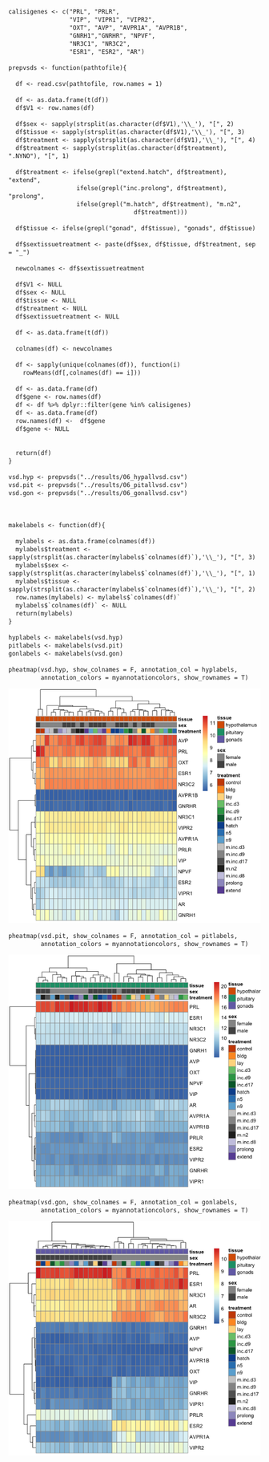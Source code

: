     calisigenes <- c("PRL", "PRLR", 
                     "VIP", "VIPR1", "VIPR2", 
                     "OXT", "AVP", "AVPR1A", "AVPR1B", 
                     "GNRH1","GNRHR", "NPVF",
                     "NR3C1", "NR3C2",
                     "ESR1", "ESR2", "AR")

    prepvsds <- function(pathtofile){
      
      df <- read.csv(pathtofile, row.names = 1)
      
      df <- as.data.frame(t(df))
      df$V1 <- row.names(df)
      
      df$sex <- sapply(strsplit(as.character(df$V1),'\\_'), "[", 2)
      df$tissue <- sapply(strsplit(as.character(df$V1),'\\_'), "[", 3)
      df$treatment <- sapply(strsplit(as.character(df$V1),'\\_'), "[", 4)
      df$treatment <- sapply(strsplit(as.character(df$treatment), ".NYNO"), "[", 1)
      
      df$treatment <- ifelse(grepl("extend.hatch", df$treatment), "extend",
                       ifelse(grepl("inc.prolong", df$treatment), "prolong",
                       ifelse(grepl("m.hatch", df$treatment), "m.n2",
                                       df$treatment)))
      
      df$tissue <- ifelse(grepl("gonad", df$tissue), "gonads", df$tissue)
      
      df$sextissuetreatment <- paste(df$sex, df$tissue, df$treatment, sep = "_")
      
      newcolnames <- df$sextissuetreatment
      
      df$V1 <- NULL
      df$sex <- NULL
      df$tissue <- NULL
      df$treatment <- NULL 
      df$sextissuetreatment <- NULL
      
      df <- as.data.frame(t(df))
      
      colnames(df) <- newcolnames
      
      df <- sapply(unique(colnames(df)), function(i)
        rowMeans(df[,colnames(df) == i]))
      
      df <- as.data.frame(df)
      df$gene <- row.names(df)
      df <- df %>% dplyr::filter(gene %in% calisigenes)
      df <- as.data.frame(df)
      row.names(df) <-  df$gene
      df$gene <- NULL

      
      return(df)
    }

    vsd.hyp <- prepvsds("../results/06_hypallvsd.csv")
    vsd.pit <- prepvsds("../results/06_pitallvsd.csv")
    vsd.gon <- prepvsds("../results/06_gonallvsd.csv")



    makelabels <- function(df){
      
      mylabels <- as.data.frame(colnames(df))
      mylabels$treatment <- sapply(strsplit(as.character(mylabels$`colnames(df)`),'\\_'), "[", 3)
      mylabels$sex <- sapply(strsplit(as.character(mylabels$`colnames(df)`),'\\_'), "[", 1)
      mylabels$tissue <- sapply(strsplit(as.character(mylabels$`colnames(df)`),'\\_'), "[", 2)
      row.names(mylabels) <- mylabels$`colnames(df)`
      mylabels$`colnames(df)` <- NULL
      return(mylabels)
    }

    hyplabels <- makelabels(vsd.hyp)
    pitlabels <- makelabels(vsd.pit)
    gonlabels <- makelabels(vsd.gon)

    pheatmap(vsd.hyp, show_colnames = F, annotation_col = hyplabels, 
             annotation_colors = myannotationcolors, show_rownames = T)

![](../figures/pheatmap/pheatmap-1.png)

    pheatmap(vsd.pit, show_colnames = F, annotation_col = pitlabels, 
             annotation_colors = myannotationcolors, show_rownames = T)

![](../figures/pheatmap/pheatmap-2.png)

    pheatmap(vsd.gon, show_colnames = F, annotation_col = gonlabels, 
             annotation_colors = myannotationcolors, show_rownames = T)

![](../figures/pheatmap/pheatmap-3.png)
